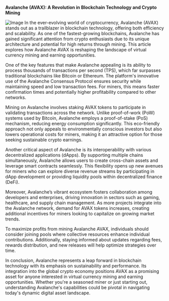 **Avalanche (AVAX): A Revolution in Blockchain Technology and Crypto Mining**


![Image](https://github.com/user-attachments/assets/b8266eee-691e-4ee1-99ef-bfa10d234fd4)
In the ever-evolving world of cryptocurrency, Avalanche (AVAX) stands out as a trailblazer in blockchain technology, offering both efficiency and scalability. As one of the fastest-growing blockchains, Avalanche has gained significant attention from crypto enthusiasts due to its unique architecture and potential for high returns through mining. This article explores how Avalanche AVAX is reshaping the landscape of virtual currency mining and earning opportunities.

One of the key features that make Avalanche appealing is its ability to process thousands of transactions per second (TPS), which far surpasses traditional blockchains like Bitcoin or Ethereum. The platform's innovative use of the Avalanche Consensus Protocol ensures security while maintaining speed and low transaction fees. For miners, this means faster confirmation times and potentially higher profitability compared to other networks.

Mining on Avalanche involves staking AVAX tokens to participate in validating transactions across the network. Unlike proof-of-work (PoW) systems used by Bitcoin, Avalanche employs a proof-of-stake (PoS) mechanism, reducing energy consumption significantly. This eco-friendly approach not only appeals to environmentally conscious investors but also lowers operational costs for miners, making it an attractive option for those seeking sustainable crypto earnings.

Another critical aspect of Avalanche is its interoperability with various decentralized applications (dApps). By supporting multiple chains simultaneously, Avalanche allows users to create cross-chain assets and leverage smart contracts seamlessly. This flexibility opens up new avenues for miners who can explore diverse revenue streams by participating in dApp development or providing liquidity pools within decentralized finance (DeFi).

Moreover, Avalanche’s vibrant ecosystem fosters collaboration among developers and enterprises, driving innovation in sectors such as gaming, healthcare, and supply chain management. As more projects integrate into the Avalanche network, demand for AVAX tokens increases, creating additional incentives for miners looking to capitalize on growing market trends.

To maximize profits from mining Avalanche AVAX, individuals should consider joining pools where collective resources enhance individual contributions. Additionally, staying informed about updates regarding fees, rewards distribution, and new releases will help optimize strategies over time.

In conclusion, Avalanche represents a leap forward in blockchain technology with its emphasis on sustainability and performance. Its integration into the global crypto economy positions AVAX as a promising asset for anyone interested in virtual currency mining and earning opportunities. Whether you're a seasoned miner or just starting out, understanding Avalanche's capabilities could be pivotal in navigating today's dynamic digital asset landscape.